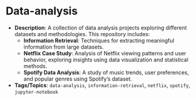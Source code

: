 # Data-analysis
- **Description**: A collection of data analysis projects exploring different datasets and methodologies. This repository includes:
     - **Information Retrieval**: Techniques for extracting meaningful information from large datasets.
     - **Netflix Case Study**: Analysis of Netflix viewing patterns and user behavior, exploring insights using data visualization and statistical methods.
     - **Spotify Data Analysis**: A study of music trends, user preferences, and popular genres using Spotify’s dataset.
- **Tags/Topics**: `data-analysis`, `information-retrieval`, `netflix`, `spotify`, `jupyter-notebook`
